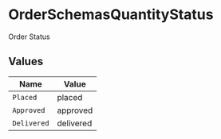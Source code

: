 # OrderSchemasQuantityStatus

Order Status


## Values

| Name        | Value       |
| ----------- | ----------- |
| `Placed`    | placed      |
| `Approved`  | approved    |
| `Delivered` | delivered   |